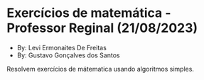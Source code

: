 # Exercícios de matemática - Professor Reginal (21/08/2023)
- By: Levi Ermonaites De Freitas
- By: Gustavo Gonçalves dos Santos

Resolvem exercícios de mátematica usando algoritmos simples.